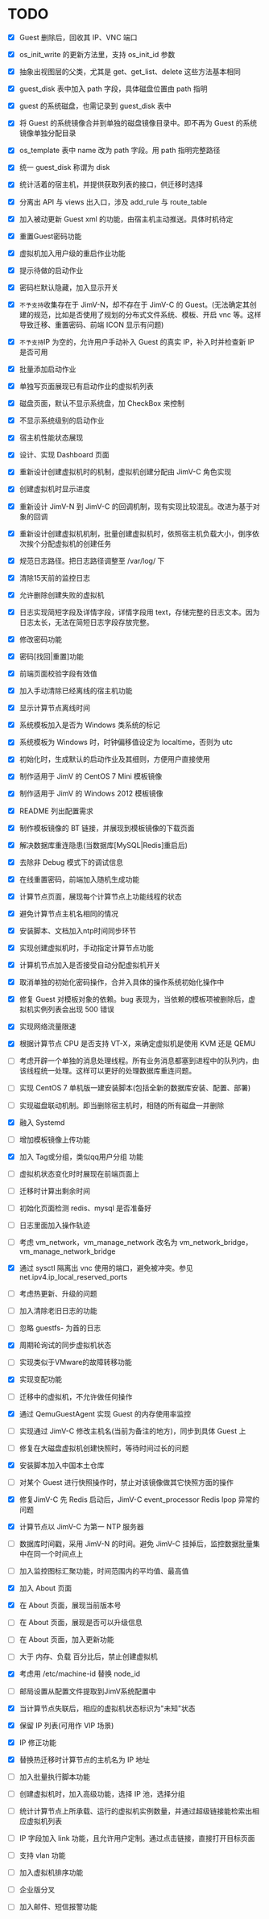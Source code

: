 # TODO

- [x] Guest 删除后，回收其 IP、VNC 端口
- [x] os_init_write 的更新方法里，支持 os_init_id 参数
- [x] 抽象出视图层的父类，尤其是 get、get_list、delete 这些方法基本相同
- [x] guest_disk 表中加入 path 字段，具体磁盘位置由 path 指明
- [x] guest 的系统磁盘，也需记录到 guest_disk 表中
- [x] 将 Guest 的系统镜像合并到单独的磁盘镜像目录中。即不再为 Guest 的系统镜像单独分配目录
- [x] os_template 表中 name 改为 path 字段。用 path 指明完整路径
- [x] 统一 guest_disk 称谓为 disk
- [x] 统计活着的宿主机，并提供获取列表的接口，供迁移时选择
- [x] 分离出 API 与 views 出入口，涉及 add_rule 与 route_table
- [x] 加入被动更新 Guest xml 的功能，由宿主机主动推送。具体时机待定
- [x] 重置Guest密码功能
- [x] 虚拟机加入用户级的重启作业功能
- [x] 提示待做的启动作业
- [x] 密码栏默认隐藏，加入显示开关
- [x] `不予支持`收集存在于 JimV-N，却不存在于 JimV-C 的 Guest。(无法确定其创建的规范，比如是否使用了规划的分布式文件系统、模板、开启 vnc 等。这样导致迁移、重置密码、前端 ICON 显示有问题)
- [x] `不予支持`IP 为空的，允许用户手动补入 Guest 的真实 IP，补入时并检查新 IP 是否可用
- [x] 批量添加启动作业
- [x] 单独写页面展现已有启动作业的虚拟机列表
- [x] 磁盘页面，默认不显示系统盘，加 CheckBox 来控制
- [x] 不显示系统级别的启动作业
- [x] 宿主机性能状态展现
- [x] 设计、实现 Dashboard 页面
- [x] 重新设计创建虚拟机时的机制，虚拟机创建分配由 JimV-C 角色实现
- [x] 创建虚拟机时显示进度
- [x] 重新设计 JimV-N 到 JimV-C 的回调机制，现有实现比较混乱。改进为基于对象的回调
- [x] 重新设计创建虚拟机机制，批量创建虚拟机时，依照宿主机负载大小，倒序依次挨个分配虚拟机的创建任务
- [x] 规范日志路径。把日志路径调整至 /var/log/ 下
- [x] 清除15天前的监控日志
- [x] 允许删除创建失败的虚拟机
- [x] 日志实现简短字段及详情字段，详情字段用 text，存储完整的日志文本。因为日志太长，无法在简短日志字段存放完整。
- [x] 修改密码功能
- [x] 密码[找回|重置]功能
- [x] 前端页面校验字段有效值
- [x] 加入手动清除已经离线的宿主机功能
- [x] 显示计算节点离线时间
- [x] 系统模板加入是否为 Windows 类系统的标记
- [x] 系统模板为 Windows 时，时钟偏移值设定为 localtime，否则为 utc
- [x] 初始化时，生成默认的启动作业及其细则，方便用户直接使用
- [x] 制作适用于 JimV 的 CentOS 7 Mini 模板镜像
- [x] 制作适用于 JimV 的 Windows 2012 模板镜像
- [x] README 列出配置需求
- [x] 制作模板镜像的 BT 链接，并展现到模板镜像的下载页面
- [x] 解决数据库重连隐患(当数据库[MySQL|Redis]重启后)
- [x] 去除非 Debug 模式下的调试信息
- [x] 在线重置密码，前端加入随机生成功能
- [x] 计算节点页面，展现每个计算节点上功能线程的状态
- [x] 避免计算节点主机名相同的情况
- [x] 安装脚本、文档加入ntp时间同步环节
- [x] 实现创建虚拟机时，手动指定计算节点功能
- [x] 计算机节点加入是否接受自动分配虚拟机开关
- [x] 取消单独的初始化密码操作，合并入具体的操作系统初始化操作中
- [x] 修复 Guest 对模板对象的依赖。bug 表现为，当依赖的模板项被删除后，虚拟机实例列表会出现 500 错误
- [x] 实现网络流量限速
- [x] 根据计算节点 CPU 是否支持 VT-X，来确定虚拟机是使用 KVM 还是 QEMU
- [ ] 考虑开辟一个单独的消息处理线程。所有业务消息都塞到进程中的队列内，由该线程统一处理。这样可以更好的处理数据库重连问题。
- [ ] 实现 CentOS 7 单机版一建安装脚本(包括全新的数据库安装、配置、部署)
- [ ] 实现磁盘联动机制。即当删除宿主机时，相随的所有磁盘一并删除
- [x] 融入 Systemd
- [ ] 增加模板镜像上传功能
- [x] 加入 Tag或分组，类似qq用户分组 功能
- [ ] 虚拟机状态变化时时展现在前端页面上
- [ ] 迁移时计算出剩余时间
- [ ] 初始化页面检测 redis、mysql 是否准备好
- [ ] 日志里面加入操作轨迹
- [ ] 考虑 vm_network，vm_manage_network 改名为 vm_network_bridge，vm_manage_network_bridge
- [x] 通过 sysctl 隔离出 vnc 使用的端口，避免被冲突。参见 net.ipv4.ip_local_reserved_ports
- [ ] 考虑热更新、升级的问题
- [ ] 加入清除老旧日志的功能
- [ ] 忽略 guestfs- 为首的日志
- [x] 周期轮询试的同步虚拟机状态
- [ ] 实现类似于VMware的故障转移功能
- [x] 实现变配功能
- [ ] 迁移中的虚拟机，不允许做任何操作
- [x] 通过 QemuGuestAgent 实现 Guest 的内存使用率监控
- [ ] 实现通过 JimV-C 修改主机名(当前为备注的地方)，同步到具体 Guest 上
- [ ] 修复在大磁盘虚拟机创建快照时，等待时间过长的问题
- [x] 安装脚本加入中国本土仓库
- [ ] 对某个 Guest 进行快照操作时，禁止对该镜像做其它快照方面的操作
- [x] 修复JimV-C 先 Redis 启动后，JimV-C event_processor Redis lpop 异常的问题
- [x] 计算节点以 JimV-C 为第一 NTP 服务器
- [ ] 数据库时间戳，采用 JimV-N 的时间。避免 JimV-C 挂掉后，监控数据批量集中在同一个时间点上
- [ ] 加入监控图标汇聚功能，时间范围内的平均值、最高值
- [x] 加入 About 页面
- [x] 在 About 页面，展现当前版本号
- [ ] 在 About 页面，展现是否可以升级信息
- [ ] 在 About 页面，加入更新功能
- [ ] 大于 内存、负载 百分比后，禁止创建虚拟机
- [x] 考虑用 /etc/machine-id 替换 node_id
- [ ] 邮局设置从配置文件提取到JimV系统配置中
- [x] 当计算节点失联后，相应的虚拟机状态标识为"未知"状态
- [x] 保留 IP 列表(可用作 VIP 场景)
- [x] IP 修正功能
- [x] 替换热迁移时计算节点的主机名为 IP 地址
- [ ] 加入批量执行脚本功能
- [ ] 创建虚拟机时，加入高级功能，选择 IP 池，选择分组
- [ ] 统计计算节点上所承载、运行的虚拟机实例数量，并通过超级链接能检索出相应虚拟机列表
- [ ] IP 字段加入 link 功能，且允许用户定制。通过点击链接，直接打开目标页面
- [ ] 支持 vlan 功能
- [ ] 加入虚拟机排序功能
- [ ] 企业版分叉
- [ ] 加入邮件、短信报警功能

